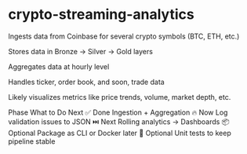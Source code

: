 # crypto-streaming-analytics

Ingests data from Coinbase for several crypto symbols (BTC, ETH, etc.)

Stores data in Bronze → Silver → Gold layers

Aggregates data at hourly level

Handles ticker, order book, and soon, trade data

Likely visualizes metrics like price trends, volume, market depth, etc.


Phase	What to Do Next
✅ Done	Ingestion + Aggregation
🔥 Now	Log validation issues to JSON
⏭️ Next	Rolling analytics → Dashboards
📦 Optional	Package as CLI or Docker later
🧪 Optional	Unit tests to keep pipeline stable
